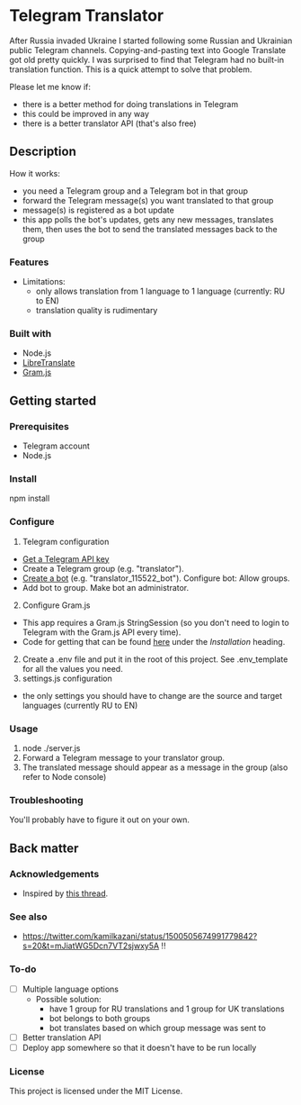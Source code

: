 # Telegram Translator

After Russia invaded Ukraine I started following some Russian and Ukrainian public Telegram channels. Copying-and-pasting text into Google Translate got old pretty quickly. I was surprised to find that Telegram had no built-in translation function. This is a quick attempt to solve that problem.

Please let me know if:

- there is a better method for doing translations in Telegram
- this could be improved in any way
- there is a better translator API (that's also free)

## Description

How it works:

- you need a Telegram group and a Telegram bot in that group
- forward the Telegram message(s) you want translated to that group
- message(s) is registered as a bot update
- this app polls the bot's updates, gets any new messages, translates them, then uses the bot to send the translated messages back to the group

### Features

- Limitations:
  - only allows translation from 1 language to 1 language (currently: RU to EN)
  - translation quality is rudimentary

### Built with

- Node.js
- [LibreTranslate](https://github.com/LibreTranslate/LibreTranslate)
- [Gram.js](https://gram.js.org/)

## Getting started

### Prerequisites

- Telegram account
- Node.js

### Install

npm install

### Configure

1) Telegram configuration
  - [Get a Telegram API key](https://core.telegram.org/api/obtaining_api_id)
  - Create a Telegram group (e.g. "translator").
  - [Create a bot](https://core.telegram.org/bots/api) (e.g. "translator_115522_bot"). Configure bot: Allow groups.
  - Add bot to group. Make bot an administrator.
2) Configure Gram.js
  - This app requires a Gram.js StringSession (so you don't need to login to Telegram with the Gram.js API every time).
  - Code for getting that can be found [here](https://gram.js.org/) under the *Installation* heading.
2) Create a .env file and put it in the root of this project. See .env_template for all the values you need.
2) settings.js configuration
  - the only settings you should have to change are the source and target languages (currently RU to EN)

### Usage

1) node ./server.js
2) Forward a Telegram message to your translator group.
3) The translated message should appear as a message in the group (also refer to Node console)

### Troubleshooting

You'll probably have to figure it out on your own.

## Back matter

### Acknowledgements

- Inspired by [this thread](https://github.com/telegramdesktop/tdesktop/issues/6707).

### See also

- https://twitter.com/kamilkazani/status/1500505674991779842?s=20&t=mJiatWG5Dcn7VT2sjwxy5A !!

### To-do

- [ ] Multiple language options
  - Possible solution:
    - have 1 group for RU translations and 1 group for UK translations
    - bot belongs to both groups
    - bot translates based on which group message was sent to
- [ ] Better translation API
- [ ] Deploy app somewhere so that it doesn't have to be run locally

### License

This project is licensed under the MIT License.